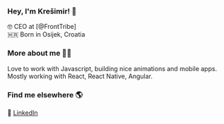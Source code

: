 ### Hey, I'm Krešimir! 👋

🤓 CEO at [@FrontTribe] <br>
🇭🇷 Born in Osijek, Croatia

### More about me 👨‍💻

Love to work with Javascript, building nice animations and mobile apps. Mostly working with React, React Native, Angular. 

### Find me elsewhere 🌎

💼 [LinkedIn](https://www.linkedin.com/in/krešimir-galić)
